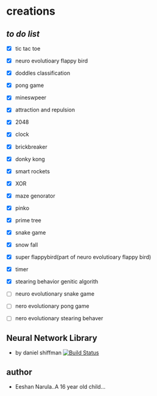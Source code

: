 # creations 

## *to do list*
* [x] tic tac toe
* [x] neuro evolutioary flappy bird
* [x] doddles classification
* [x] pong game
* [x] mineswpeer
* [x] attraction and repulsion
* [x] 2048
* [x] clock
* [x] brickbreaker
* [x] donky kong
* [x] smart rockets
* [x] XOR
* [x] maze genorator
* [x] pinko
* [x] prime tree
* [x] snake game
* [x] snow fall
* [x] super flappybird(part of neuro evolutioary flappy bird)
* [x] timer 
* [x] stearing behavior genitic algorith
* [ ] neuro evolutionary snake game
* [ ] nero evolutionary pong game
* [ ] nero evolutionary stearing behaver


## Neural Network Library

* by daniel shiffman [![Build Status]()](https://github.com/CodingTrain/Toy-Neural-Network-JS)
## author 
* Eeshan Narula..A 16 year old child...
